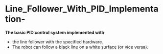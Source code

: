 # Line_Follower_With_PID_Implementation-

**The basic PID control system implemented with**

 * the  line follower with the specified hardware. 
 * The robot can follow  a black line on a white surface (or vice versa).
